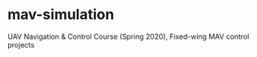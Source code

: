 # mav-simulation
UAV Navigation &amp; Control Course (Spring 2020), Fixed-wing MAV control projects
